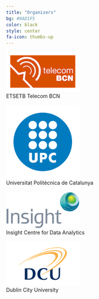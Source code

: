 ```yaml
---
title: "Organizers"
bg: #9AD1F5
color: black
style: center
fa-icon: thumbs-up
---
```


<a href="https://www.etsetb.upc.edu/en/"><img src="img/logos/etsetb.png" alt="ETSETB" style="width: 200px;"/></a>
<br>
ETSETB Telecom BCN
<br>
<br>
<a href="https://imatge.upc.edu/web/"><img src="img/logos/upc.png" alt="UPC" style="width: 200px;"/></a>
<br>
Universitat Politècnica de Catalunya
<br>
<br>
<a href="https://www.insight-centre.org/"><img src="img/logos/insight.png" alt="GC" style="width: 200px;"/></a>
<br>
Insight Centre for Data Analytics
<br>
<br>
<a href="http://www.dcu.ie/"><img src="img/logos/dcu.png" alt="Nvidia" style="width: 200px;"/></a>
<br>
Dublin City University
